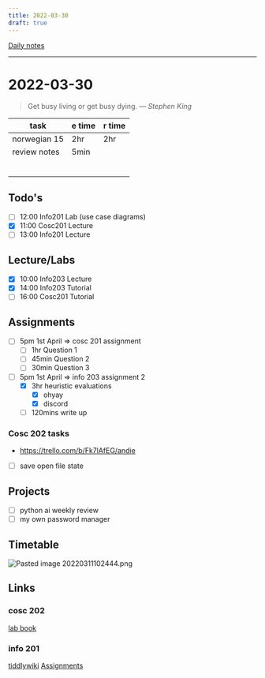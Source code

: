 ```yaml
---
title: 2022-03-30
draft: true
---
```

[Daily notes](out/notes/daily-notes.md)

---

# 2022-03-30
> Get busy living or get busy dying.
> — <cite>Stephen King</cite>

| task                     | e time | r time |
| ------------------------ | ------ | ------ |
| norwegian 15             | 2hr    | 2hr    |
| review notes             |  5min  |        |
|                          |        |        |
|                          |        |        |
|                          |        |        |
|                          |        |        |
|                          |        |        |
|                          |        |        |
## Todo's
- [ ] 12:00 Info201 Lab (use case diagrams)
- [x] 11:00 Cosc201 Lecture
- [ ] 13:00 Info201 Lecture

## Lecture/Labs
- [x] 10:00 Info203 Lecture
- [x] 14:00 Info203 Tutorial
- [ ] 16:00 Cosc201 Tutorial

## Assignments
- [ ] 5pm 1st April       ⇒ cosc 201 assignment
	- [ ] 1hr Question 1
	- [ ] 45min Question 2
	- [ ] 30min Question 3
- [ ] 5pm 1st April       ⇒ info 203 assignment 2
	- [x] 3hr heuristic evaluations
		- [x] ohyay
		- [x] discord
	- [ ] 120mins write up
	
### Cosc 202 tasks
- https://trello.com/b/Fk7lAfEG/andie
- [ ] save open file state

## Projects
- [ ] python ai weekly review
- [ ] my own password manager

## Timetable
![Pasted image 20220311102444.png](None)

## Links
### cosc 202 
[lab book](https://cosc202.cspages.otago.ac.nz/lab-book/COSC202LabBook.pdf)

### info 201
[tiddlywiki](https://isgb.otago.ac.nz/infosci/INFO201/labs_release/raw/master/output/info201_labs.html#)
[Assignments](https://isgb.otago.ac.nz/info201/shared/assignments_release/raw/master/output/INFO201_Assignments.html)

